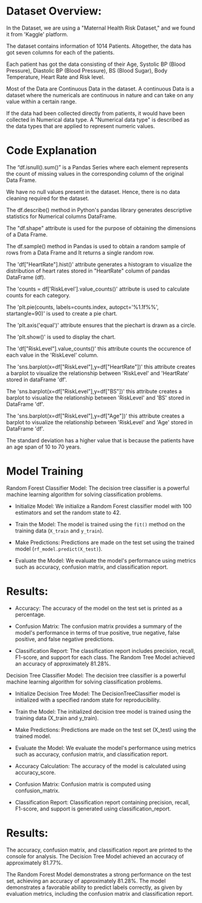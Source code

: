 # Dataset Overview:
In the Dataset, we are using a "Maternal Health Risk Dataset," and we found it from 'Kaggle' platform. 

The dataset contains information of 1014 Patients. Altogether, the data has got seven columns for each of the patients. 

Each patient has got the data consisting of their Age, Systolic BP (Blood Pressure), Diastolic BP (Blood Pressure), BS (Blood Sugar), Body Temperature, Heart Rate and Risk level.

Most of the Data are Continuous Data in the dataset. A continuous Data is a dataset where the numericals are continuous in nature and can take on any value within a certain range.

If the data had been collected directly from patients, it would have been collected in Numerical data type. A "Numerical data type" is described as the data types that are applied to represent numeric values.

# Code Explanation

The “df.isnull().sum()” is a Pandas Series where each element represents the count of missing values in the corresponding column of the original Data Frame. 

We have no null values present in the dataset. Hence, there is no data cleaning required for the dataset.

The df.describe() method in Python's pandas library generates descriptive statistics for Numerical columns DataFrame. 

The "df.shape" attribute is used for the purpose of obtaining the dimensions of a Data Frame. 

The df.sample() method in Pandas is used to obtain a random sample of rows from a Data Frame and It returns a single random row.

The 'df["HeartRate"].hist()' attribute generates a histogram to visualize the distribution of heart rates stored in "HeartRate" column of pandas DataFrame (df).

The 'counts = df['RiskLevel'].value_counts()' attribute is used to calculate counts for each category.

The 'plt.pie(counts, labels=counts.index, autopct='%1.1f%%', startangle=90)' is used to create a pie chart.

The 'plt.axis('equal')' attribute ensures that the piechart is drawn as a circle.

The 'plt.show()' is used to display the chart.

The 'df["RiskLevel"].value_counts()' this attribute counts the occurence of each value in the 'RiskLevel' column.

The 'sns.barplot(x=df["RiskLevel"],y=df["HeartRate"])' this attribute creates a barplot to visualize the relationship between 'RiskLevel' and 'HeartRate' stored in dataFrame 'df'.

The 'sns.barplot(x=df["RiskLevel"],y=df["BS"])' this attribute creates a barplot to visualize the relationship between 'RiskLevel' and 'BS' stored in DataFrame 'df'.

The 'sns.barplot(x=df["RiskLevel"],y=df["Age"])' this attribute creates a barplot to visualize the relationship between 'RiskLevel' and 'Age' stored in DataFrame 'df'.

The standard deviation has a higher value that is because the patients have an age span of 10 to 70 years. 
# Model Training
Random Forest Classifier Model:
 The decision tree classifier is a powerful machine learning algorithm for solving classification problems.
- Initialize Model:
  We initialize a Random Forest classifier model with 100 estimators and set the random state to 42.

- Train the Model:
  The model is trained using the `fit()` method on the training data (`X_train` and `y_train`).

- Make Predictions:
  Predictions are made on the test set using the trained model (`rf_model.predict(X_test)`).

- Evaluate the Model:
  We evaluate the model's performance using metrics such as accuracy, confusion matrix, and classification report.

# Results:
- Accuracy:
  The accuracy of the model on the test set is printed as a percentage.
  
- Confusion Matrix:
  The confusion matrix provides a summary of the model's performance in terms of true positive, true negative, false positive, and false negative predictions.

- Classification Report:
  The classification report includes precision, recall, F1-score, and support for each class.
The Random Tree Model achieved an accuracy of approximately 81.28%.

 Decision Tree Classifier Model:
  The decision tree classifier is a powerful machine learning algorithm for solving classification problems.
 
- Initialize Decision Tree Model:
  The DecisionTreeClassifier model is initialized with a specified random state for reproducibility.

- Train the Model:
  The initialized decision tree model is trained using the training data (X_train and y_train).

- Make Predictions:
  Predictions are made on the test set (X_test) using the trained model.

- Evaluate the Model:
  We evaluate the model's performance using metrics such as accuracy, confusion matrix, and classification report.
- Accuracy Calculation: The accuracy of the model is calculated using accuracy_score.
- Confusion Matrix: Confusion matrix is computed using confusion_matrix.
- Classification Report: Classification report containing precision, recall, F1-score, and support is generated using classification_report.
  
# Results:
  The accuracy, confusion matrix, and classification report are printed to the console for analysis.
The Decision Tree Model achieved an accuracy of approximately 81.77%.  

The Random Forest Model demonstrates a strong performance on the test set, achieving an accuracy of approximately 81.28%.
The model demonstrates a favorable ability to predict labels correctly, as given by evaluation metrics, including the confusion matrix and classification report. 


